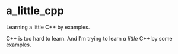 # a_little_cpp
Learning a little C++ by examples.

C++ is too hard to learn. And I'm trying to learn *a little* C++ by some examples.
